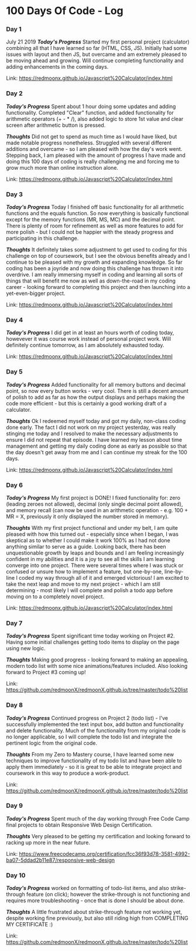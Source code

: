 # 100 Days Of Code - Log

### Day 1 ###
July 21 2019
***Today's Progress***
Started my first personal project (calculator) combining all that I have learned so far (HTML, CSS, JS). Initially had some issues with layout and then JS, but overcame and am extremely pleased to be moving ahead and growing. Will continue completing functionality and adding enhancements in the coming days.

Link: https://redmoonx.github.io/Javascript%20Calculator/index.html

### Day 2 ###
***Today's Progress***
Spent about 1 hour doing some updates and adding functionality. Completed "Clear" function, and added functionality for arithmetic operators (+ - * /), also added logic to store 1st value and clear screen after arithmetic button is pressed.

***Thoughts***
Did not get to spend as much time as I would have liked, but made notable progress nonetheless. Struggled with several different additions and overcame - so I am pleased with how the day's work went. Stepping back, I am pleased with the amount of progress I have made and doing this 100 days of coding is really challenging me and forcing me to grow much more than online instruction alone.

Link: https://redmoonx.github.io/Javascript%20Calculator/index.html

### Day 3 ###
***Today's Progress***
Today I finished off basic functionality for all arithmetic functions and the equals function. So now everything is basically functional except for the memory functions (MR, MS, MC) and the decimal point. There is plenty of room for refinement as well as more features to add for more polish - but I could not be happier with the steady progress and participating in this challenge.

***Thoughts***
It definitely takes some adjustment to get used to coding for this challenge on top of coursework, but I see the obvious benefits already and I continue to be pleased with my growth and expanding knowledge. So far coding has been a joyride and now doing this challenge has thrown it into overdrive. I am really immersing myself in coding and learning all sorts of things that will benefit me now as well as down-the-road in my coding career - looking forward to completing this project and then launching into a yet-even-bigger project.

Link: https://redmoonx.github.io/Javascript%20Calculator/index.html

### Day 4 ###
***Today's Progress***
I did get in at least an hours worth of coding today, howevever it was course work instead of personal project work. Will definitely continue tomorrow, as I am absolutely exhausted today.

Link: https://redmoonx.github.io/Javascript%20Calculator/index.html

### Day 5 ###
***Today's Progress***
Added functionality for all memory buttons and decimal point, so now every button works - very cool. There is still a decent amount of polish to add as far as how the output displays and perhaps making the code more efficient - but this is certainly a good working draft of a calculator.

***Thoughts***
Ok I redeemed myself today and got my daily, non-class coding done early. The fact I did not work on my project yesterday, was really stinging me today and I resolved to make the necessary adjustments to ensure I did not repeat that episode. I have learned my lesson about time management and getting my daily coding done as early as possible so that the day doesn't get away from me and I can continue my streak for the 100 days.

Link: https://redmoonx.github.io/Javascript%20Calculator/index.html

### Day 6 ###
***Today's Progress***
My first project is DONE! I fixed functionality for: zero (leading zeroes not allowed), decimal (only single decimal point allowed), and memory recall (can now be used in an arithmetic operation - e.g. 100 + MR = X, previously it only displayed the number stored in memory). 

***Thoughts***
With my first project functional and under my belt, I am quite pleased with how this turned out - especially since when I began, I was skeptical as to whether I could make it work 100% as I had not done anything similar to serve as a guide. Looking back, there has been unquestionable growth by leaps and bounds and I am feeling increasingly confident in my abilities and it is a joy to see all the skills I am learning converge into one project. There were several times where I was stuck or confused or unsure how to implement a feature, but one-by-one, line-by-line I coded my way through all of it and emerged victorious! I am excited to take the next leap and move to my next project - which I am still determining - most likely I will complete and polish a todo app before moving on to a completely novel project.

Link: https://redmoonx.github.io/Javascript%20Calculator/index.html

### Day 7 ###
***Today's Progress***
Spent significant time today working on Project #2. Having some initial challenges getting todo items to display on the page using new logic.

***Thoughts***
Making good progress - looking forward to making an appealing, modern todo list with some nice animations/features included. Also looking forward to Project #3 coming up!

Link: https://github.com/redmoonX/redmoonX.github.io/tree/master/todo%20list

### Day 8 ###
***Today's Progress***
Continued progress on Project 2 (todo list) - I've successfully implemented the text input box, add button and functionality and delete functionality. Much of the functionality from my original code is no longer applicable, so I will complete the todo list and integrate the pertinent logic from the original code.

***Thoughts***
From my Zero to Mastery course, I have learned some new techniques to improve functionality of my todo list and have been able to apply them immediately - so it is great to be able to integrate project and coursework in this way to produce a work-product.

Link: https://github.com/redmoonX/redmoonX.github.io/tree/master/todo%20list

### Day 9 ###
***Today's Progress***
Spent much of the day working through Free Code Camp final projects to obtain Responsive Web Design Certification.

***Thoughts***
Very pleased to be getting my certification and looking forward to racking up more in the near future.

Link: https://www.freecodecamp.org/certification/fcc36f93d78-3581-4992-ba07-5ddad2b11e87/responsive-web-design

### Day 10 ###
***Today's Progress***
worked on formatting of todo-list items, and also strike-through feature (on click); however the strike-through is not functioning and requires more troubleshooting - once that is done I should be about done.

***Thoughts***
A little frustrated about strike-through feature not working yet, despite working fine previously, but also still riding high from COMPLETING MY CERTIFICATE :)

Link: https://github.com/redmoonX/redmoonX.github.io/tree/master/todo%20list
